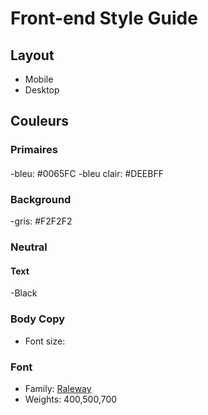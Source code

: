 # Front-end Style Guide

## Layout

- Mobile
- Desktop

## Couleurs

### Primaires

####

-bleu: #0065FC
-bleu clair: #DEEBFF

### Background

-gris: #F2F2F2

### Neutral

#### Text

-Black

### Body Copy

- Font size:

### Font

- Family: [Raleway](https://fonts.google.com/specimen/Raleway)
- Weights: 400,500,700
